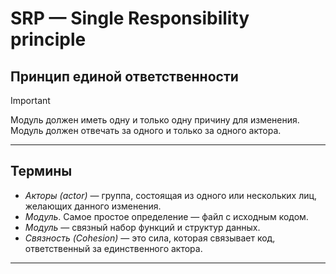 # SRP — Single Responsibility principle
## Принцип единой ответственности

> [!important]
>Модуль должен иметь одну и только одну причину для изменения.
> Модуль должен отвечать за одного и только за одного актора.

---

## Термины
- *Акторы (actor)* —  группа, состоящая из одного или нескольких лиц, желающих данного изменения. 
- *Mодуль*. Самое простое определение — файл с исходным кодом.
- *Модуль* —  связный набор функций и структур данных.
 - *Связность (Cohesion)* —  это сила, которая связывает код, ответственный за единственного актора.
 
---
